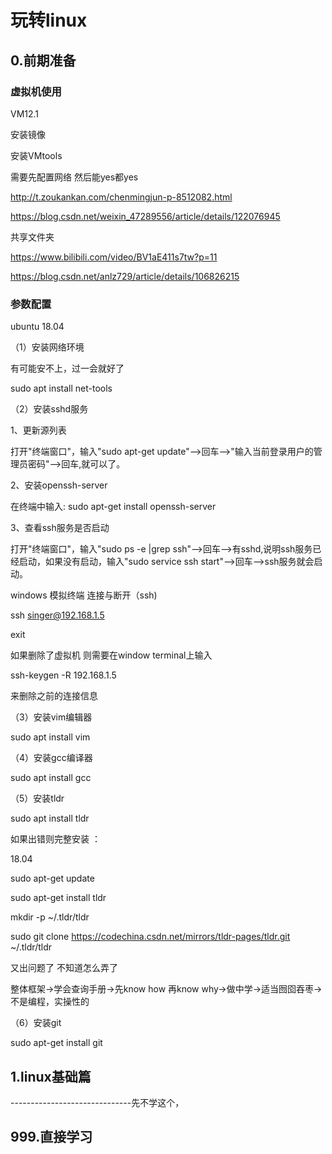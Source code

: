 # 玩转linux

## 0.前期准备



### 虚拟机使用

VM12.1



安装镜像



安装VMtools

需要先配置网络 然后能yes都yes

http://t.zoukankan.com/chenmingjun-p-8512082.html

https://blog.csdn.net/weixin_47289556/article/details/122076945



共享文件夹

https://www.bilibili.com/video/BV1aE411s7tw?p=11

https://blog.csdn.net/anlz729/article/details/106826215



### 参数配置



ubuntu 18.04



（1）安装网络环境

有可能安不上，过一会就好了

sudo apt install net-tools



（2）安装sshd服务

1、更新源列表

打开"终端窗口"，输入"sudo apt-get update"-->回车-->"输入当前登录用户的管理员密码"-->回车,就可以了。

2、安装openssh-server

在终端中输入: sudo apt-get install openssh-server

3、查看ssh服务是否启动

打开"终端窗口"，输入"sudo ps -e |grep ssh"-->回车-->有sshd,说明ssh服务已经启动，如果没有启动，输入"sudo service ssh start"-->回车-->ssh服务就会启动。



windows 模拟终端 连接与断开（ssh)

ssh singer@192.168.1.5

exit



如果删除了虚拟机 则需要在window  terminal上输入

ssh-keygen -R 192.168.1.5

来删除之前的连接信息



（3）安装vim编辑器 

 sudo apt install vim



（4）安装gcc编译器

sudo apt install gcc



（5）安装tldr

sudo apt install tldr

如果出错则完整安装 ：

18.04

sudo apt-get update 

sudo apt-get install tldr 

mkdir -p ~/.tldr/tldr 

sudo git clone https://codechina.csdn.net/mirrors/tldr-pages/tldr.git ~/.tldr/tldr



又出问题了 不知道怎么弄了





整体框架->学会查询手册->先know how 再know why->做中学->适当囫囵吞枣->不是编程，实操性的



（6）安装git

sudo apt-get install git





















## 1.linux基础篇









------------------------------先不学这个，

## 999.直接学习



















